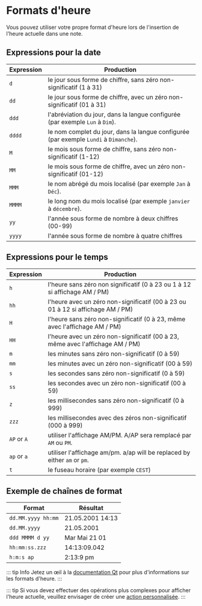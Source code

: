 # Formats d'heure

Vous pouvez utiliser votre propre format d'heure lors de l'insertion de l'heure actuelle dans une note.

## Expressions pour la date

| Expression | Production                                                                            |
| ---------- | ------------------------------------------------------------------------------------- |
| `d`        | le jour sous forme de chiffre, sans zéro non-significatif (1 à 31)                    |
| `dd`       | le jour sous forme de chiffre, avec un zéro non-significatif (01 à 31)                |
| `ddd`      | l'abréviation du jour, dans la langue configurée (par exemple `Lun` à `Dim`).         |
| `dddd`     | le nom complet du jour, dans la langue configurée (par exemple `Lundi` à `Dimanche`). |
| `M`        | le mois sous forme de chiffre, sans zéro non-significatif (1-12)                      |
| `MM`       | le mois sous forme de chiffre, avec un zéro non-significatif (01-12)                  |
| `MMM`      | le nom abrégé du mois localisé (par exemple `Jan` à `Déc`).                           |
| `MMMM`     | le long nom du mois localisé (par exemple `janvier` à `décembre`).                    |
| `yy`       | l'année sous forme de nombre à deux chiffres (00-99)                                  |
| `yyyy`     | l'année sous forme de nombre à quatre chiffres                                        |

## Expressions pour le temps

| Expression  | Production                                                                      |
| ----------- | ------------------------------------------------------------------------------- |
| `h`         | l'heure sans zéro non significatif (0 à 23 ou 1 à 12 si affichage AM / PM)      |
| `hh`        | l'heure avec un zéro non-significatif (00 à 23 ou 01 à 12 si affichage AM / PM) |
| `H`         | l'heure sans zéro non-significatif (0 à 23, même avec l'affichage AM / PM)      |
| `HH`        | l'heure avec un zéro non-significatif (00 à 23, même avec l'affichage AM / PM)  |
| `m`         | les minutes sans zéro non-significatif (0 à 59)                                 |
| `mm`        | les minutes avec un zéro non-significatif (00 à 59)                             |
| `s`         | les secondes sans zéro non-significatif (0 à 59)                                |
| `ss`        | les secondes avec un zéro non-significatif (00 à 59)                            |
| `z`         | les millisecondes sans zéro non-significatif (0 à 999)                          |
| `zzz`       | les millisecondes avec des zéros non-significatif (000 à 999)                   |
| `AP` or `A` | utiliser l'affichage AM/PM. A/AP sera remplacé par `AM` ou `PM`.                |
| `ap` or `a` | utiliser l'affichage am/pm. a/ap will be replaced by either `am` or `pm`.       |
| `t`         | le fuseau horaire (par exemple `CEST`)                                          |

## Exemple de chaînes de format

| Format             | Résultat         |
| ------------------ | ---------------- |
| `dd.MM.yyyy hh:mm` | 21.05.2001 14:13 |
| `dd.MM.yyyy`       | 21.05.2001       |
| `ddd MMMM d yy`    | Mar Mai 21 01    |
| `hh:mm:ss.zzz`     | 14:13:09.042     |
| `h:m:s ap`         | 2:13:9 pm        |

::: tip Info
Jetez un œil à la [documentation Qt](http://doc.qt.io/qt-5/qdatetime.html#toString) pour plus d'informations sur les formats d'heure.
:::

::: tip
Si vous devez effectuer des opérations plus complexes pour afficher l'heure actuelle, veuillez envisager de créer une [action personnalisée](../scripting/methods-and-objects.md#registering-a-custom-action).
:::
